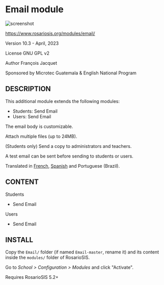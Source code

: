 Email module
============

![screenshot](https://gitlab.com/francoisjacquet/Email/raw/master/screenshot.png?inline=false)

https://www.rosariosis.org/modules/email/

Version 10.3 - April, 2023

License GNU GPL v2

Author François Jacquet

Sponsored by Microtec Guatemala & English National Program

DESCRIPTION
-----------
This additional module extends the following modules:

- Students: Send Email
- Users: Send Email

The email body is customizable.

Attach multiple files (up to 24MB).

(Students only) Send a copy to administrators and teachers.

A test email can be sent before sending to students or users.

Translated in [French](https://www.rosariosis.org/fr/modules/email/), [Spanish](https://www.rosariosis.org/es/modules/email/) and Portuguese (Brazil).

CONTENT
-------
Students
- Send Email

Users
- Send Email

INSTALL
-------
Copy the `Email/` folder (if named `Email-master`, rename it) and its content inside the `modules/` folder of RosarioSIS.

Go to _School > Configuration > Modules_ and click "Activate".

Requires RosarioSIS 5.2+

